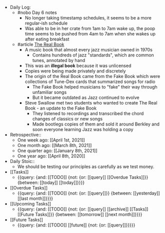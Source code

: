 - Daily Log:
    - #nobo Day 6 notes
        - No longer taking timestamp schedules, it seems to be a more regular-ish schedule
        - Was able to be in her crate from 1am to 7am wake up, the poop time seems to be pushed from 4am to 7am when she wakes up after eating breakfast
    - #article [The Real Book](https://99percentinvisible.org/episode/the-real-book/)
        - A music book that almost every jazz musician owned in 1970s
            - Contains hundreds of jazz "standards", which are common tunes, annotated by hand
        - This was an __illegal book__ because it was unlicensed
        - Copies were being made privately and discretely
        - The origin of the Real Book came from the Fake Book which were collections of Tune-Dex cards that summarized songs for radio
            - The Fake Book helped musicians to "fake" their way through unfamiliar songs
            - But it became outdated as Jazz continued to evolve
        - Steve Swallow met two students who wanted to create The Real Book - an update to the Fake Book
            - They listened to recordings and transcribed the chord changes of classics or new songs
            - Made bootlegs copies of them and sold it around Berkley and soon everyone learning Jazz was holding a copy
- Retrospective::
    - One week ago: [[April 1st, 2021]]
    - One month ago: [[March 8th, 2021]]
    - One quarter ago: [[January 8th, 2021]]
    - One year ago: [[April 8th, 2020]]
- Daily Stoic::
    - We should be testing our principles as carefully as we test money.
- [[Tasks]]
    - {{query: {and: [[TODO]] {not: {or: [[query]] [[Overdue Tasks]]}} {between: [[today]] [[today]]}}}}
- [[Overdue Tasks]]
    - {{query: {and: [[TODO]] {not: {or: [[query]]}} {between: [[yesterday]] [[last month]]}}}}
- [[Upcoming Tasks]]
    - {{query: {and: [[TODO]] {not: {or: [[query]] [[archive]] [[Tasks]] [[Future Tasks]]}} {between: [[tomorrow]] [[next month]]}}}}
- [[Future Tasks]]
    - {{query: {and: [[TODO]] [[future]] {not: {or: [[query]]}}}}}
